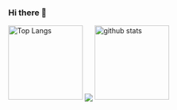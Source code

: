 ### Hi there 👋
<p align="left"> 
  <img alt="Top Langs" height="150px" src="https://github-readme-stats.vercel.app/api/top-langs/?username=Takkar-915&hide=Jupyter%20Noteboo&layout=compact&show_icons=true&theme=onedark" />
  
<img align="center" src="https://github-readme-stats.vercel.app/api/top-langs/?username=Takkar-915&hide=jupyter%20notebook,blade,tex,c%23" />

  <img alt="github stats" height="150px" src="https://github-readme-stats.vercel.app/api?username=Takkar-915&theme=onedark&show_icons=ture" />
</p>

<!-- [![trophy](https://github-profile-trophy.vercel.app/?username=Takkar-915&theme=onedark&column=7
)](https://github.com/ryo-ma/github-profile-trophy) -->
<!--
**Takkar-915/Takkar-915** is a ✨ _special_ ✨ repository because its `README.md` (this file) appears on your GitHub profile.

Here are someTakkar-915as to get you started:

- 🔭 I’m currently working on ...
- 🌱 I’m currently learning ...
- 👯 I’m looking to collaborate on ...
- 🤔 I’m looking for help with ...
- 💬 Ask me about ...
- 📫 How to reach me: ...
- 😄 Pronouns: ...
- ⚡ Fun fact: ...
-->
